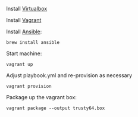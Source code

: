 Install [Virtualbox][1]

Install [Vagrant][2]

Install [Ansible][3]:

    brew install ansible

Start machine:

    vagrant up

Adjust playbook.yml and re-provision as necessary

    vagrant provision

Package up the vagrant box:

    vagrant package --output trusty64.box


[1]: https://www.virtualbox.org/wiki/Downloads
[2]: http://www.vagrantup.com/downloads
[3]: http://docs.ansible.com/intro_installation.html
